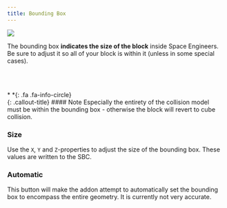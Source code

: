 ```yaml
---
title: Bounding Box
---
```

![](./../assets/images/bounding-box_1.png)

The bounding box **indicates the size of the block** inside Space Engineers. Be sure to adjust it so all of your block is within it (unless in some special cases). 

<br><br/>
<div class="callout-block callout-info"><div class="icon-holder">*&nbsp;*{: .fa .fa-info-circle}
</div><div class="content">
{: .callout-title}
#### Note
Especially the entirety of the collision model must be within the bounding box - otherwise the block will revert to cube collision.
</div></div>

### Size
Use the `X`, `Y` and `Z`-properties to adjust the size of the bounding box. These values are written to the SBC.

### Automatic
This button will make the addon attempt to automatically set the bounding box to encompass the entire geometry. It is currently not very accurate.